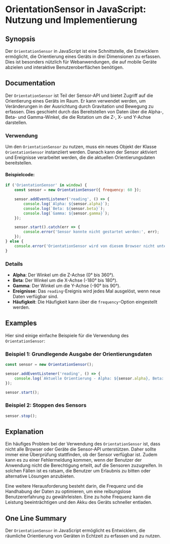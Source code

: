 <!--
Meta Description: # OrientationSensor in JavaScript: Nutzung und Implementierung ## Synopsis Der `OrientationSensor` in JavaScript ist eine Schnittstelle, die Entwickle...
Meta Keywords: die, sensor, der, orientationsensor, und
-->

# OrientationSensor in JavaScript: Nutzung und Implementierung

## Synopsis
Der `OrientationSensor` in JavaScript ist eine Schnittstelle, die Entwicklern ermöglicht, die Orientierung eines Geräts in drei Dimensionen zu erfassen. Dies ist besonders nützlich für Webanwendungen, die auf mobile Geräte abzielen und interaktive Benutzeroberflächen benötigen.

## Documentation
Der `OrientationSensor` ist Teil der Sensor-API und bietet Zugriff auf die Orientierung eines Geräts im Raum. Er kann verwendet werden, um Veränderungen in der Ausrichtung durch Gravitation und Bewegung zu erfassen. Dies geschieht durch das Bereitstellen von Daten über die Alpha-, Beta- und Gamma-Winkel, die die Rotation um die Z-, X- und Y-Achse darstellen.

### Verwendung
Um den `OrientationSensor` zu nutzen, muss ein neues Objekt der Klasse `OrientationSensor` instanziiert werden. Danach kann der Sensor aktiviert und Ereignisse verarbeitet werden, die die aktuellen Orientierungsdaten bereitstellen.

#### Beispielcode:
```javascript
if ('OrientationSensor' in window) {
    const sensor = new OrientationSensor({ frequency: 60 });

    sensor.addEventListener('reading', () => {
        console.log(`Alpha: ${sensor.alpha}`);
        console.log(`Beta: ${sensor.beta}`);
        console.log(`Gamma: ${sensor.gamma}`);
    });

    sensor.start().catch(err => {
        console.error('Sensor konnte nicht gestartet werden:', err);
    });
} else {
    console.error('OrientationSensor wird von diesem Browser nicht unterstützt.');
}
```

### Details
- **Alpha**: Der Winkel um die Z-Achse (0° bis 360°).
- **Beta**: Der Winkel um die X-Achse (-180° bis 180°).
- **Gamma**: Der Winkel um die Y-Achse (-90° bis 90°).
- **Ereignisse**: Das `reading`-Ereignis wird jedes Mal ausgelöst, wenn neue Daten verfügbar sind.
- **Häufigkeit**: Die Häufigkeit kann über die `frequency`-Option eingestellt werden.

## Examples
Hier sind einige einfache Beispiele für die Verwendung des `OrientationSensor`:

### Beispiel 1: Grundlegende Ausgabe der Orientierungsdaten
```javascript
const sensor = new OrientationSensor();

sensor.addEventListener('reading', () => {
    console.log(`Aktuelle Orientierung - Alpha: ${sensor.alpha}, Beta: ${sensor.beta}, Gamma: ${sensor.gamma}`);
});

sensor.start();
```

### Beispiel 2: Stoppen des Sensors
```javascript
sensor.stop();
```

## Explanation
Ein häufiges Problem bei der Verwendung des `OrientationSensor` ist, dass nicht alle Browser oder Geräte die Sensor-API unterstützen. Daher sollte immer eine Überprüfung stattfinden, ob der Sensor verfügbar ist. Zudem kann es zu einer Fehlermeldung kommen, wenn der Benutzer der Anwendung nicht die Berechtigung erteilt, auf die Sensoren zuzugreifen. In solchen Fällen ist es ratsam, die Benutzer um Erlaubnis zu bitten oder alternative Lösungen anzubieten.

Eine weitere Herausforderung besteht darin, die Frequenz und die Handhabung der Daten zu optimieren, um eine reibungslose Benutzererfahrung zu gewährleisten. Eine zu hohe Frequenz kann die Leistung beeinträchtigen und den Akku des Geräts schneller entladen.

## One Line Summary
Der `OrientationSensor` in JavaScript ermöglicht es Entwicklern, die räumliche Orientierung von Geräten in Echtzeit zu erfassen und zu nutzen.
